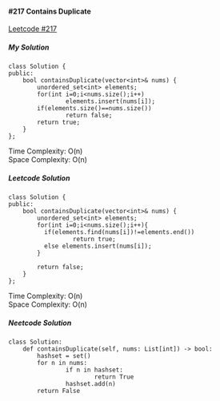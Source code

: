 #### #217 Contains Duplicate
[Leetcode #217](https://leetcode.com/problems/contains-duplicate/)  

##### My Solution
```
class Solution {
public:
    bool containsDuplicate(vector<int>& nums) {
        unordered_set<int> elements;
        for(int i=0;i<nums.size();i++)
                elements.insert(nums[i]);
        if(elements.size()==nums.size())
                return false;
        return true;
    }
};
```
Time Complexity: O(n)  
Space Complexity: O(n)  

##### Leetcode Solution
```
class Solution {
public:
    bool containsDuplicate(vector<int>& nums) {
        unordered_set<int> elements;
        for(int i=0;i<nums.size();i++){
          if(elements.find(nums[i])!=elements.end())
                  return true;
          else elements.insert(nums[i]);       
        }
        
        return false;
    }
};
```
Time Complexity: O(n)  
Space Complexity: O(n)  

##### Neetcode Solution
```
class Solution:
    def containsDuplicate(self, nums: List[int]) -> bool:
        hashset = set()
        for n in nums:
                if n in hashset:
                        return True
                hashset.add(n)
        return False
```
